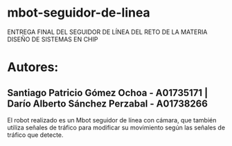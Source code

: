 # mbot-seguidor-de-linea
ENTREGA FINAL DEL SEGUIDOR DE LÍNEA DEL RETO DE LA MATERIA DISEÑO DE SISTEMAS EN CHIP

# Autores:
## Santiago Patricio Gómez Ochoa - A01735171 | Darío Alberto Sánchez Perzabal - A01738266

El robot realizado es  un Mbot seguidor de línea con cámara, que también utiliza señales de tráfico para modificar su movimiento según las señales de tráfico que detecte. 
